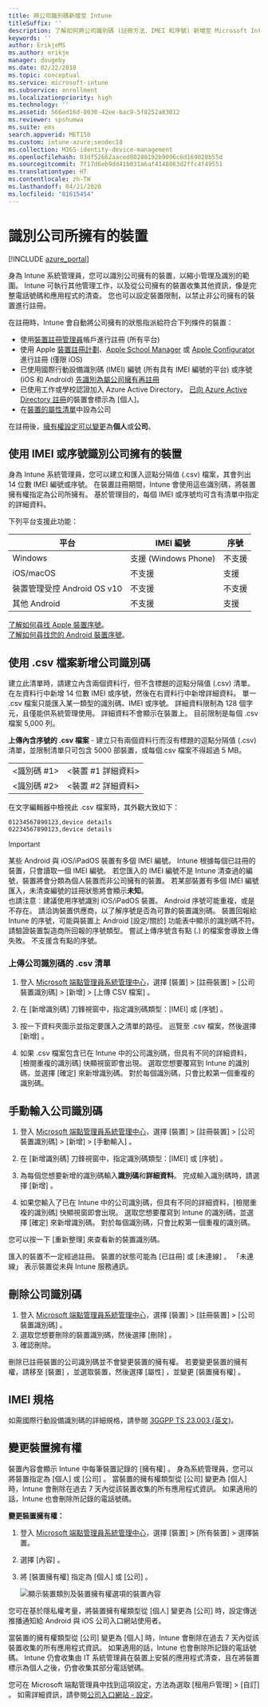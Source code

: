 ```yaml
---
title: 將公司識別碼新增至 Intune
titleSuffix: ''
description: 了解如何將公司識別碼 (註冊方法、IMEI 和序號) 新增至 Microsoft Intune。
keywords: ''
author: ErikjeMS
ms.author: erikje
manager: dougeby
ms.date: 02/22/2018
ms.topic: conceptual
ms.service: microsoft-intune
ms.subservice: enrollment
ms.localizationpriority: high
ms.technology: ''
ms.assetid: 566ed16d-8030-42ee-bac9-5f8252a83012
ms.reviewer: spshumwa
ms.suite: ems
search.appverid: MET150
ms.custom: intune-azure;seodec18
ms.collection: M365-identity-device-management
ms.openlocfilehash: 03df52662aaced80280192b9096c6d169020b55d
ms.sourcegitcommit: 7f17d6eb9dd41b031a6af4148863d2ffc4f49551
ms.translationtype: HT
ms.contentlocale: zh-TW
ms.lasthandoff: 04/21/2020
ms.locfileid: "81615454"
---
```

# <a name="identify-devices-as-corporate-owned"></a>識別公司所擁有的裝置

[!INCLUDE [azure_portal](../includes/azure_portal.md)]

身為 Intune 系統管理員，您可以識別公司擁有的裝置，以縮小管理及識別的範圍。 Intune 可執行其他管理工作，以及從公司擁有的裝置收集其他資訊，像是完整電話號碼和應用程式的清查。 您也可以設定裝置限制，以禁止非公司擁有的裝置進行註冊。

在註冊時，Intune 會自動將公司擁有的狀態指派給符合下列條件的裝置：

- 使用[裝置註冊管理員](device-enrollment-manager-enroll.md)帳戶進行註冊 (所有平台)
- 使用 Apple [裝置註冊計劃](device-enrollment-program-enroll-ios.md)、[Apple School Manager](apple-school-manager-set-up-ios.md) 或 [Apple Configurator](apple-configurator-enroll-ios.md) 進行註冊 (僅限 iOS)
- 已使用國際行動設備識別碼 (IMEI) 編號 (所有具有 IMEI 編號的平台) 或序號 (iOS 和 Android) [先識別為屬公司擁有再註冊](#identify-corporate-owned-devices-with-imei-or-serial-number)
- 已使用工作或學校認證加入 Azure Active Directory。 [已向 Azure Active Directory 註冊](https://docs.microsoft.com/azure/active-directory/devices/overview)的裝置會標示為 [個人]。
- 在[裝置的屬性清單](#change-device-ownership)中設為公司

在註冊後，[擁有權設定可以變更](#change-device-ownership)為**個人**或**公司**。

## <a name="identify-corporate-owned-devices-with-imei-or-serial-number"></a>使用 IMEI 或序號識別公司擁有的裝置

身為 Intune 系統管理員，您可以建立和匯入逗點分隔值 (.csv) 檔案，其會列出 14 位數 IMEI 編號或序號。 在裝置註冊期間，Intune 會使用這些識別碼，將裝置擁有權指定為公司所擁有。 基於管理目的，每個 IMEI 或序號均可含有清單中指定的詳細資料。

下列平台支援此功能：

| 平台 | IMEI 編號 | 序號 |
|---|---|---|
| Windows | 支援 (Windows Phone) | 不支援 |
| iOS/macOS | 不支援 | 支援 |
| 裝置管理受控 Android OS v10 | 不支援 | 不支援 |
| 其他 Android | 不支援 | 支援 |

<!-- When you upload serial numbers for corporate-owned iOS/iPadOS devices, they must be paired with a corporate enrollment profile. Devices must then be enrolled using either Apple's Automated Device Enrollment or Apple Configurator to have them appear as corporate-owned. -->

[了解如何尋找 Apple 裝置序號](https://support.apple.com/HT204308)。<br>
[了解如何尋找您的 Android 裝置序號](https://support.google.com/store/answer/3333000)。

## <a name="add-corporate-identifiers-by-using-a-csv-file"></a>使用 .csv 檔案新增公司識別碼
建立此清單時，請建立內含兩個資料行，但不含標題的逗點分隔值 (.csv) 清單。 在左資料行中新增 14 位數 IMEI 或序號，然後在右資料行中新增詳細資料。 單一 .csv 檔案只能匯入某一類型的識別碼、IMEI 或序號。 詳細資料限制為 128 個字元，且僅能供系統管理使用。 詳細資料不會顯示在裝置上。 目前限制是每個 .csv 檔案 5,000 列。

**上傳內含序號的 .csv 檔案** - 建立只有兩個資料行而沒有標題的逗點分隔值 (.csv) 清單，並限制清單只可包含 5000 部裝置，或每個.csv 檔案不得超過 5 MB。

|||
|-|-|
|&lt;識別碼 #1&gt;|&lt;裝置 #1 詳細資料&gt;|
|&lt;識別碼 #2&gt;|&lt;裝置 #2 詳細資料&gt;|

在文字編輯器中檢視此 .csv 檔案時，其外觀大致如下：

```
01234567890123,device details
02234567890123,device details
```

> [!IMPORTANT]
> 某些 Android 與 iOS/iPadOS 裝置有多個 IMEI 編號。 Intune 根據每個已註冊的裝置，只會讀取一個 IMEI 編號。 若您匯入的 IMEI 編號不是 Intune 清查過的編號，裝置將會分類為個人裝置而非公司擁有的裝置。 若某部裝置有多個 IMEI 編號匯入，未清查編號的註冊狀態將會顯示**未知**。<br>
>也請注意︰建議使用序號識別 iOS/iPadOS 裝置。
>Android 序號可能重複，或是不存在。 請洽詢裝置供應商，以了解序號是否為可靠的裝置識別碼。
>裝置回報給 Intune 的序號，可能與裝置上 Android [設定/關於] 功能表中顯示的識別碼不符。 請驗證裝置製造商所回報的序號類型。
>嘗試上傳序號含有點 (.) 的檔案會導致上傳失敗。 不支援含有點的序號。

### <a name="upload-a-csv-list-of-corporate-identifiers"></a>上傳公司識別碼的 .csv 清單

1. 登入 [Microsoft 端點管理員系統管理中心](https://go.microsoft.com/fwlink/?linkid=2109431)，選擇 [裝置]   > [註冊裝置]   > [公司裝置識別碼]   > [新增]   > [上傳 CSV 檔案]  。

2. 在 [新增識別碼]  刀鋒視窗中，指定識別碼類型：[IMEI]  或 [序號]  。

3. 按一下資料夾圖示並指定要匯入之清單的路徑。 巡覽至 .csv 檔案，然後選擇 [新增]  。 

4. 如果 .csv 檔案包含已在 Intune 中的公司識別碼，但具有不同的詳細資料，[檢閱重複的識別碼]  快顯視窗即會出現。 選取您想要覆寫到 Intune 的識別碼，並選擇 [確定]  來新增識別碼。 對於每個識別碼，只會比較第一個重複的識別碼。

## <a name="manually-enter-corporate-identifiers"></a>手動輸入公司識別碼

1. 登入 [Microsoft 端點管理員系統管理中心](https://go.microsoft.com/fwlink/?linkid=2109431)，選擇 [裝置]   > [註冊裝置]   > [公司裝置識別碼]   > [新增]   > [手動輸入]  。

2. 在 [新增識別碼]  刀鋒視窗中，指定識別碼類型：[IMEI]  或 [序號]  。

3. 為每個您想要新增的識別碼輸入**識別碼**和**詳細資料**。 完成輸入識別碼時，請選擇 [新增]  。

5. 如果您輸入了已在 Intune 中的公司識別碼，但具有不同的詳細資料，[檢閱重複的識別碼]  快顯視窗即會出現。 選取您想要覆寫到 Intune 的識別碼，並選擇 [確定]  來新增識別碼。 對於每個識別碼，只會比較第一個重複的識別碼。

您可以按一下 [重新整理]  來查看新的裝置識別碼。

匯入的裝置不一定經過註冊。 裝置的狀態可能為 [已註冊]  或 [未連線]  。 「未連線」  表示裝置從未與 Intune 服務通訊。

## <a name="delete-corporate-identifiers"></a>刪除公司識別碼

1. 登入 [Microsoft 端點管理員系統管理中心](https://go.microsoft.com/fwlink/?linkid=2109431)，選擇 [裝置]   > [註冊裝置]   > [公司裝置識別碼]  。
2. 選取您想要刪除的裝置識別碼，然後選擇 [刪除]  。
3. 確認刪除。

刪除已註冊裝置的公司識別碼並不會變更裝置的擁有權。 若要變更裝置的擁有權，請移至 [裝置]  ，並選取裝置，然後選擇 [屬性]  ，並變更 [裝置擁有權]  。

## <a name="imei-specifications"></a>IMEI 規格
如需國際行動設備識別碼的詳細規格，請參閱 [3GGPP TS 23.003 (英文)](https://portal.3gpp.org/desktopmodules/Specifications/SpecificationDetails.aspx?specificationId=729)。

## <a name="change-device-ownership"></a>變更裝置擁有權

裝置內容會顯示 Intune 中每筆裝置記錄的 [擁有權]  。 身為系統管理員，您可以將裝置指定為 [個人]  或 [公司]  。 當裝置的擁有權類型從 [公司] 變更為 [個人] 時，Intune 會刪除在過去 7 天內從該裝置收集的所有應用程式資訊。 如果適用的話，Intune 也會刪除所記錄的電話號碼。 

**變更裝置擁有權：**
1. 登入 [Microsoft 端點管理員系統管理中心](https://go.microsoft.com/fwlink/?linkid=2109431)，選擇 [裝置]   > [所有裝置]  > 選擇裝置。
2. 選擇 [內容]  。
3. 將 [裝置擁有權]  指定為 [個人]  或 [公司]  。

   ![顯示裝置類別及裝置擁有權選項的裝置內容](./media/corporate-identifiers-add/device-properties.png)

您可在基於隱私權考量，將裝置擁有權類型從 [個人]  變更為 [公司]  時，設定傳送推播通知給 Android 與 iOS 公司入口網站使用者。 

當裝置的擁有權類型從 [公司] 變更為 [個人] 時，Intune 會刪除在過去 7 天內從該裝置收集的所有應用程式資訊。 如果適用的話，Intune 也會刪除所記錄的電話號碼。 Intune 仍會收集由 IT 系統管理員在裝置上安裝的應用程式清查，且在將裝置標示為個人之後，仍會收集其部分電話號碼。

您可在 Microsoft 端點管理員中找到這項設定，方法為選取 [租用戶管理]   > [自訂]  。 如需詳細資訊，請參閱[公司入口網站 - 設定](../apps/company-portal-app.md#configuration)。